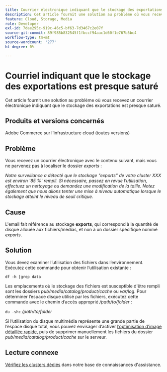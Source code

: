```yaml
---
title: Courrier électronique indiquant que le stockage des exportations est presque complet
description: Cet article fournit une solution au problème où vous recevez un courrier électronique indiquant que le stockage des exportations est presque saturé.
feature: Cloud, Storage, Media
role: Developer
exl-id: 7dae295c-919c-46c5-bf63-7d3467c2e07f
source-git-commit: 89f985b832545f1fbccf94aac1d60f1e767b5bc4
workflow-type: tm+mt
source-wordcount: '277'
ht-degree: 0%

---
```


# Courriel indiquant que le stockage des exportations est presque saturé

Cet article fournit une solution au problème où vous recevez un courrier électronique indiquant que le stockage des exportations est presque saturé.

## Produits et versions concernés

Adobe Commerce sur l’infrastructure cloud (toutes versions)

## Problème

Vous recevez un courrier électronique avec le contenu suivant, mais vous ne parvenez pas à localiser le dossier *exports* :

*Notre surveillance a détecté que le stockage &quot;exports&quot; de votre cluster XXX est environ &#39;85 %&#39; rempli.*
*Si nécessaire, passez en revue l’utilisation, effectuez un nettoyage ou demandez une modification de la taille.*
*Notez également que nous allons tenter une mise à niveau automatique lorsque le stockage atteint le niveau de seuil critique.*

## Cause

L&#39;email fait référence au stockage **exports**, qui correspond à la quantité de disque allouée aux fichiers/médias, et non à un dossier spécifique nommé *exports*.

## Solution

Vous devez examiner l’utilisation des fichiers dans l’environnement. Exécutez cette commande pour obtenir l’utilisation existante :

`df -h |grep data`

Les emplacements où le stockage des fichiers est susceptible d&#39;être rempli sont les dossiers *pub/media/catalog/product/cache* ou *var/log*. Pour déterminer l’espace disque utilisé par les fichiers, exécutez cette commande avec le chemin d’accès approprié */path/to/folder* :

`du -shc` */path/to/folder*

Si l’utilisation du disque multimédia représente une grande partie de l’espace disque total, vous pouvez envisager d’activer [l’optimisation d’image détaillée rapide](https://experienceleague.adobe.com/en/docs/commerce-cloud-service/user-guide/cdn/fastly-image-optimization#deep-image-optimization), puis de supprimer manuellement les fichiers du dossier *pub/media/catalog/product/cache* sur le serveur.

## Lecture connexe

[Vérifiez les clusters dédiés](https://experienceleague.adobe.com/en/docs/commerce-cloud-service/user-guide/develop/storage/manage-disk-space#check-dedicated-clusters) dans notre base de connaissances d&#39;assistance.

